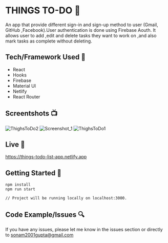# THINGS TO-DO 📝

An app that provide different sign-in and sign-up method to user (Gmail, GitHub ,Facebook).User authentication is done using Firebase Aouth. 
It allows user to add ,edit and delete tasks they want to work on ,and also mark tasks as complete without deleting. 


## Tech/Framework Used 🔧

- React
- Hooks
- Firebase
- Material UI 
- Netlify
- React Router

## Screentshots 📺

![ThighsToDo2](https://user-images.githubusercontent.com/71771131/192040759-c4c59cae-fe54-477b-b990-fe507fb0d7b5.png)
![Screenshot_1](https://user-images.githubusercontent.com/71771131/192040771-0df6a70a-5ca7-48d5-baf4-334904740b8d.png)
![ThighsToDo1](https://user-images.githubusercontent.com/71771131/192039615-840ec3a6-d398-4297-bc15-938ec7dbcf5d.png)


## Live 📍

https://things-todo-list-app.netlify.app

## Getting Started 💾

```
npm install
npm run start

// Project will be running locally on localhost:3000.
```

## Code Example/Issues 🔍
If you have any issues, please let me know in the issues section or directly to sonam2001gupta@gmail.com
